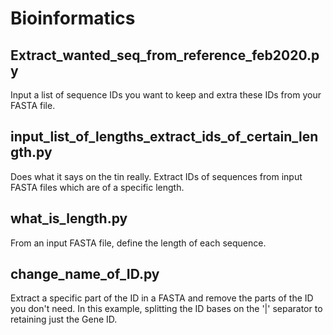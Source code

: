 # Bioinformatics

## Extract_wanted_seq_from_reference_feb2020.py

Input a list of sequence IDs you want to keep and extra these IDs from your FASTA file.

## input_list_of_lengths_extract_ids_of_certain_length.py

Does what it says on the tin really. Extract IDs of sequences from input FASTA files which are of a specific length. 

## what_is_length.py

From an input FASTA file, define the length of each sequence. 

## change_name_of_ID.py

Extract a specific part of the ID in a FASTA and remove the parts of the ID you don't need. 
In this example, splitting the ID bases on the '|' separator to retaining just the Gene ID. 
